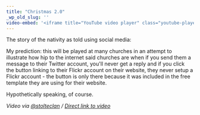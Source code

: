 ```yaml
---
title: "Christmas 2.0"
_wp_old_slug: ''
video-embed: '<iframe title="YouTube video player" class="youtube-player" type="text/html" width="408" height="260" src="http://www.youtube.com/embed/vZrf0PbAGSk?rel=0" frameborder="0"></iframe>'
---
```

<p>The story of the nativity as told using social media:</p>
<p>My prediction: this will be played at many churches in an attempt to illustrate how hip to the internet said churches are when if you send them a message to their Twitter account, you'll never get a reply and if you click the button linking to their Flickr account on their website, they never setup a Flickr account - the button is only there because it was included in the free template they are using for their website.</p>
<p>Hypothetically speaking, of course.</p>
<p><em>Video via <a href="http://twitter.com/stolteclan/status/15458601137086466">@stolteclan</a> / <a href="http://www.youtube.com/watch?v=vZrf0PbAGSk">Direct link to video</a></em></p>

